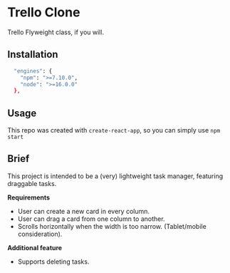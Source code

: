 # Trello Clone

Trello Flyweight class, if you will.


## Installation


```bash
  "engines": {
    "npm": ">=7.10.0",
    "node": ">=16.0.0"
  },
```

## Usage

This repo was created with `create-react-app`, so you can simply use `npm start`


## Brief
This project is intended to be a (very) lightweight task manager, featuring draggable tasks.

**Requirements**

- User can create a new card in every column.
- User can drag a card from one column to another.
- Scrolls horizontally when the width is too narrow. (Tablet/mobile consideration).

**Additional feature**

- Supports deleting tasks.
